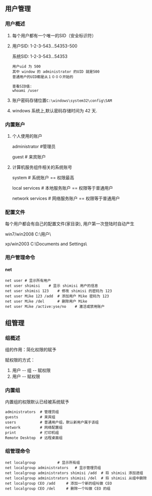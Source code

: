 ## 用户管理

### 用户概述

1. 每个用户都有一个唯一的SID（安全标识符）

2. 用户SID: 1-2-3-543...54353-500

   系统SID: 1-2-3-543...54353

   ```
   用户uid 为 500
   其中 window 的 administrator 的UID 就是500
   普通用户的UID都是从１０００开始的
   ```

   ```
   查看SID值:
   whoami /user
   ```

3. 账户密码存储位置`C:\windows\system32\config\SAM`

4. windows 系统上,默认密码存储时间为 42 天.

### 内置账户

1. 个人使用的账户

   administrator	#管理员

   guest					# 来宾账户

2. 计算机服务组件相关的系统账号

   system				# 系统账户 == 权限最高

   local services		# 本地服务账户 == 权限等于普通用户

   network services	# 网络服务账户 == 权限等于普通用户

### 配置文件

每个用户都会有自己的配置文件(家目录), 用户第一次登陆时自动产生

win7/win2008 C:\用户\

xp/win2003 C:\Documents and Settings\

### 用户管理命令

#### net

```
net user # 显示所有用户
net user shimisi	# 显示 shimisi 用户的信息
net user shimisi 123	# 修改 shimisi 的密码为 123
net user Mike 123 /add	# 添加用户 Mike 密码为 123
net user Mike /del		# 删除用户 Mike
net user Mike /active:yse/no	# 激活或禁用账户
```

## 组管理

### 组概述

组的作用：简化权限的赋予

赋权限的方式：

1. 用户 -- 组 -- 赋权限
2. 用户 -- 赋权限

### 内置组

内置组的权限默认已经被系统赋予

```
administrators	# 管理员组
guests			# 来宾组
users			# 普通用户组，默认新用户属于该组
network			# 网络配置组
print			# 打印机组
Remote Desktop	# 远程桌面组
```

### 组管理命令

```
net localgroup			# 显示所有组
net localgroup administrators	# 显示管理员组
net localgroup administrators shimisi /add	# 将 shimisi 添加进组
net localgroup administrators shimisi /del	# 将 shimisi 从组中删除
net localgroup CEO /add		# 添加一个新的组叫做 CEO
net localgroup CEO /del		# 删除一个叫做 CEO 的组
```

